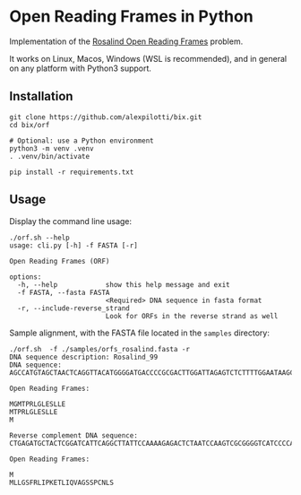 # Open Reading Frames in Python

Implementation of the
[Rosalind Open Reading Frames](https://rosalind.info/problems/orf/) problem.

It works on Linux, Macos, Windows (WSL is recommended), and in general on any
platform with Python3 support.

## Installation

```console
git clone https://github.com/alexpilotti/bix.git
cd bix/orf

# Optional: use a Python environment
python3 -m venv .venv
. .venv/bin/activate

pip install -r requirements.txt
```

## Usage

Display the command line usage:

```console
./orf.sh --help
usage: cli.py [-h] -f FASTA [-r]

Open Reading Frames (ORF)

options:
  -h, --help            show this help message and exit
  -f FASTA, --fasta FASTA
                        <Required> DNA sequence in fasta format
  -r, --include-reverse_strand
                        Look for ORFs in the reverse strand as well
  ```

  Sample alignment, with the FASTA file located in the `samples` directory:

```console
./orf.sh  -f ./samples/orfs_rosalind.fasta -r
DNA sequence description: Rosalind_99
DNA sequence: AGCCATGTAGCTAACTCAGGTTACATGGGGATGACCCCGCGACTTGGATTAGAGTCTCTTTTGGAATAAGCCTGAATGATCCGAGTAGCATCTCAG

Open Reading Frames:

MGMTPRLGLESLLE
MTPRLGLESLLE
M

Reverse complement DNA sequence: CTGAGATGCTACTCGGATCATTCAGGCTTATTCCAAAAGAGACTCTAATCCAAGTCGCGGGGTCATCCCCATGTAACCTGAGTTAGCTACATGGCT

Open Reading Frames:

M
MLLGSFRLIPKETLIQVAGSSPCNLS
```
